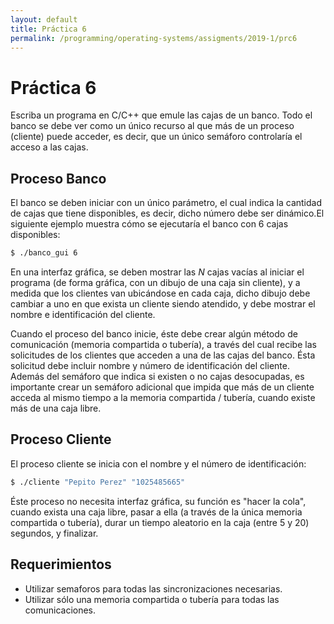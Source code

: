 ```yaml
---
layout: default
title: Práctica 6
permalink: /programming/operating-systems/assigments/2019-1/prc6
---
```


# Práctica 6

Escriba un programa en C/C++ que emule las cajas de un banco. Todo el banco se debe ver como un único recurso al que más de un proceso (cliente) puede acceder, es decir, que un único semáforo controlaría el acceso a las cajas.

## Proceso Banco

El banco se deben iniciar con un único parámetro, el cual indica la cantidad de cajas que tiene disponibles, es decir, dicho número debe ser dinámico.El siguiente ejemplo muestra cómo se ejecutaría el banco con 6 cajas disponibles:

``` bash
$ ./banco_gui 6
```

En una interfaz gráfica, se deben mostrar las *N* cajas vacías al iniciar el programa (de forma gráfica, con un dibujo de una caja sin cliente), y a medida que los clientes van ubicándose en cada caja, dicho dibujo debe cambiar a uno en que exista un cliente siendo atendido, y debe mostrar el nombre e identificación del cliente.

Cuando el proceso del banco inicie, éste debe crear algún método de comunicación (memoria compartida o tubería), a través del cual recibe las solicitudes de los clientes que acceden a una de las cajas del banco. Ésta solicitud debe incluir nombre y número de identificación del cliente. Además del semáforo que indica si existen o no cajas desocupadas, es importante crear un semáforo adicional que impida que más de un cliente acceda al mismo tiempo a la memoria compartida / tubería, cuando existe más de una caja libre.

## Proceso Cliente

El proceso cliente se inicia con el nombre y el número de identificación:

``` bash
$ ./cliente "Pepito Perez" "1025485665"
```

Éste proceso no necesita interfaz gráfica, su función es "hacer la cola", cuando exista una caja libre, pasar a ella (a través de la única memoria compartida o tubería), durar un tiempo aleatorio en la caja (entre 5 y 20) segundos, y finalizar.

## Requerimientos

* Utilizar semaforos para todas las sincronizaciones necesarias.
* Utilizar sólo una memoria compartida o tubería para todas las comunicaciones.
